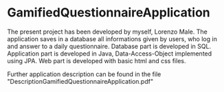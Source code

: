 # GamifiedQuestionnaireApplication

The present project has been developed by myself, Lorenzo Male.
The application saves in a database all informations given by users, who log in and answer to a daily questionnaire.
Database part is developed in SQL.
Application part is developed in Java, Data-Access-Object implemented using JPA.
Web part is developed with basic html and css files.

Further application description can be found in the file "DescriptionGamifiedQuestionnaireApplication.pdf"
